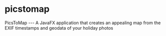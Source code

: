# picstomap
PicsToMap --- A JavaFX application that creates an appealing map from the EXIF timestamps and geodata of your holiday photos
